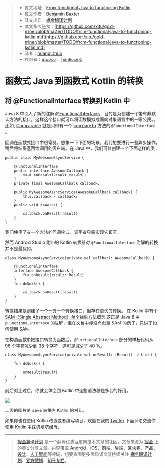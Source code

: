 > * 原文地址：[From functional Java to functioning Kotlin](https://medium.com/google-developers/from-functional-java-to-functioning-kotlin-a4874a4a7a5)
> * 原文作者：[Benjamin Baxter](https://medium.com/@benbaxter?source=post_header_lockup)
> * 译文出自：[掘金翻译计划](https://github.com/xitu/gold-miner)
> * 本文永久链接：[https://github.com/xitu/gold-miner/blob/master/TODO/from-functional-java-to-functioning-kotlin.md](https://github.com/xitu/gold-miner/blob/master/TODO/from-functional-java-to-functioning-kotlin.md)
> * 译者：[huanglizhuo](https://github.com/huanglizhuo)
> * 校对者：[atuooo](https://github.com/atuooo) 、[hanliuxin5](https://github.com/hanliuxin5)

# 函数式 Java 到函数式 Kotlin 的转换

## 将 @FunctionalInterface 转换到 Kotlin 中

Java 8 中引入了新的注解 [@FunctionalInterface](https://docs.oracle.com/javase/8/docs/api/java/lang/FunctionalInterface.html)。 目的是为创建一个带有非默认方法的接口，这样这个接口就可以将函数模拟成面向对象语言中的一等公民。。 比如, [Comparable](https://docs.oracle.com/javase/8/docs/api/java/lang/Comparable.html) 就是只带有一个 [compareTo](https://docs.oracle.com/javase/8/docs/api/java/lang/Comparable.html#compareTo-T-) 方法的 `@FunctionalInterface` 。

回调在函数式接口中很常见。想象一下下面的场景，我们想要进行一些异步操作， 稍后将结果返回给调用的客户端。在 Java 中，我们可以创建一个下面这样的类：

```
public class MyAwesomeAsyncService {
   
    @FunctionalInterface
    public interface AwesomeCallback {
        void onResult(Result result);
    }
    private final AwesomeCallback callback;
   
    public MyAwesomeAsyncService(AwesomeCallback callback) {
        this.callback = callback;
    }
    public void doWork() {
        ...
        callback.onResult(result);
    }
}
```

我们使用了有一个方法的回调接口，调用者只需实现它即可。

然而 Android Studio 附带的 Kotlin 转换器对 `@FunctionalInterface` 注解的转换并不是最优的。

```
class MyAwesomeAsyncService(private val callback: AwesomeCallback) {
   
    @FunctionalInterface
    interface AwesomeCallback {
        fun onResult(result: Result)
    }
    fun doWork() {
        ...
        callback.onResult(result)
    }
}
```

转换结果是创建了一个一对一个转换接口，但存在更优的转换。
在 Kotlin 中有个 [SAM（Single Abstract Method）单个抽象方法](https://kotlinlang.org/docs/reference/java-interop.html#sam-conversions)概念.这正是 Java 8 中 `@FunctionalInterface` 的注解，但在文档中却没有创建 SAM 的例子，只讲了如何使用 SAM。

在构造函数中把接口转换为函数后，`@FunctionalInterface` 部分的样板代码从 96 个字符减少到 38 个字符，这可是减少了 40 %。


```
class MyAwesomeAsyncService(private val onResult: (Result) -> Unit) {
    
    fun doWork() {
        ...
        onResult(result)
    }
}
```

前后对比过后，你就会体会到 Kotlin 中这些语法糖是多么的好用。

![](https://cdn-images-1.medium.com/max/800/1*E8Kf0zST9OFFPYJGmjBiPw.png)

上面的图片是 Java 转换为 Kotlin 的对比。

如果你也在使用 Kotlin 改造或者编写项目，欢迎在我的 [Twitter](https://twitter.com/benjamintravels) 下面评论交流你使用 Kotlin 中踩坑填坑经历。

---

> [掘金翻译计划](https://github.com/xitu/gold-miner) 是一个翻译优质互联网技术文章的社区，文章来源为 [掘金](https://juejin.im) 上的英文分享文章。内容覆盖 [Android](https://github.com/xitu/gold-miner#android)、[iOS](https://github.com/xitu/gold-miner#ios)、[前端](https://github.com/xitu/gold-miner#前端)、[后端](https://github.com/xitu/gold-miner#后端)、[区块链](https://github.com/xitu/gold-miner#区块链)、[产品](https://github.com/xitu/gold-miner#产品)、[设计](https://github.com/xitu/gold-miner#设计)、[人工智能](https://github.com/xitu/gold-miner#人工智能)等领域，想要查看更多优质译文请持续关注 [掘金翻译计划](https://github.com/xitu/gold-miner)、[官方微博](http://weibo.com/juejinfanyi)、[知乎专栏](https://zhuanlan.zhihu.com/juejinfanyi)。

